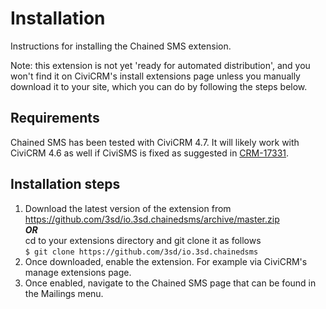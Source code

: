 # Installation

Instructions for installing the Chained SMS extension.

Note: this extension is not yet 'ready for automated distribution', and you won't find it on CiviCRM's install extensions page unless you manually download it to your site, which you can do by following the steps below.

## Requirements

Chained SMS has been tested with CiviCRM 4.7. It will likely work with CiviCRM 4.6 as well if CiviSMS is fixed as suggested in  [CRM-17331](https://issues.civicrm.org/jira/browse/CRM-17331).

## Installation steps

1. Download the latest version of the extension from https://github.com/3sd/io.3sd.chainedsms/archive/master.zip<br/>
***OR***<br/>
cd to your extensions directory and git clone it as follows<br/>
`$ git clone https://github.com/3sd/io.3sd.chainedsms`
2. Once downloaded, enable the extension. For example via CiviCRM's manage extensions page.
3. Once enabled, navigate to the Chained SMS page that can be found in the Mailings menu.
